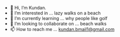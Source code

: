- 👋 Hi, I’m Kundan.
- 👀 I’m interested in ... lazy walks on a beach
- 🌱 I’m currently learning ... why people like golf
- 💞️ I’m looking to collaborate on ... beach walks
- 📫 How to reach me ... kundan.bmail1@gmail.com

<!---
kbmail1/kbmail1 is a ✨ special ✨ repository because its `README.md` (this file) appears on your GitHub profile.
You can click the Preview link to take a look at your changes.
--->
